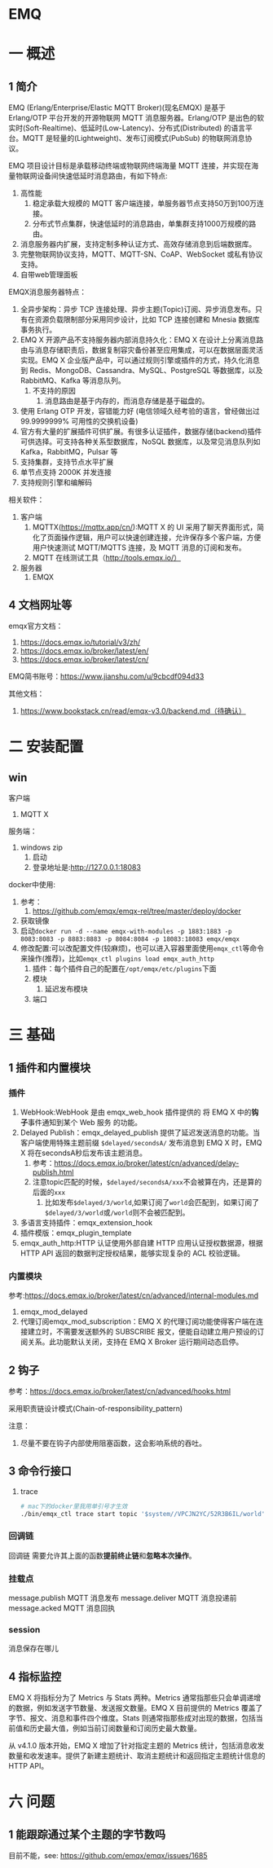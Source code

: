 # EMQ

# 一 概述
## 1 简介
EMQ (Erlang/Enterprise/Elastic MQTT Broker)(现名EMQX) 是基于 Erlang/OTP 平台开发的开源物联网 MQTT 消息服务器。Erlang/OTP 是出色的软实时(Soft-Realtime)、低延时(Low-Latency)、分布式(Distributed) 的语言平台。MQTT 是轻量的(Lightweight)、发布订阅模式(PubSub) 的物联网消息协议。

EMQ 项目设计目标是承载移动终端或物联网终端海量 MQTT 连接，并实现在海量物联网设备间快速低延时消息路由，有如下特点:
1. 高性能
    1. 稳定承载大规模的 MQTT 客户端连接，单服务器节点支持50万到100万连接。
    2. 分布式节点集群，快速低延时的消息路由，单集群支持1000万规模的路由。
3. 消息服务器内扩展，支持定制多种认证方式、高效存储消息到后端数据库。
4. 完整物联网协议支持，MQTT、MQTT-SN、CoAP、WebSocket 或私有协议支持。
5. 自带web管理面板

EMQX消息服务器特点：
1. 全异步架构：异步 TCP 连接处理、异步主题(Topic)订阅、异步消息发布。只有在资源负载限制部分采用同步设计，比如 TCP 连接创建和 Mnesia 数据库事务执行。
2. EMQ X 开源产品不支持服务器内部消息持久化：EMQ X 在设计上分离消息路由与消息存储职责后，数据复制容灾备份甚至应用集成，可以在数据层面灵活实现。EMQ X 企业版产品中，可以通过规则引擎或插件的方式，持久化消息到 Redis、MongoDB、Cassandra、MySQL、PostgreSQL 等数据库，以及 RabbitMQ、Kafka 等消息队列。
    1. 不支持的原因
        1. 消息路由是基于内存的，而消息存储是基于磁盘的。
3. 使用 Erlang OTP 开发，容错能力好 (电信领域久经考验的语言，曾经做出过 99.9999999% 可用性的交换机设备)
4. 官方有大量的扩展插件可供扩展。有很多认证插件，数据存储(backend)插件可供选择。可支持各种关系型数据库，NoSQL 数据库，以及常见消息队列如Kafka，RabbitMQ，Pulsar 等
5. 支持集群，支持节点水平扩展
5. 单节点支持 2000K 并发连接
6. 支持规则引擎和编解码

相关软件：
1. 客户端
    1. MQTTX(https://mqttx.app/cn/):MQTT X 的 UI 采用了聊天界面形式，简化了页面操作逻辑，用户可以快速创建连接，允许保存多个客户端，方便用户快速测试 MQTT/MQTTS 连接，及 MQTT 消息的订阅和发布。
    2. MQTT 在线测试工具（http://tools.emqx.io/）
2. 服务器
    1. EMQX

## 4 文档网址等
emqx官方文档：
1. https://docs.emqx.io/tutorial/v3/zh/
2. https://docs.emqx.io/broker/latest/en/
3. https://docs.emqx.io/broker/latest/cn/

EMQ简书账号：https://www.jianshu.com/u/9cbcdf094d33

其他文档：
1. https://www.bookstack.cn/read/emqx-v3.0/backend.md（待确认）

# 二 安装配置
## win
客户端
1. MQTT X

服务端：
1. windows zip
    1. 启动
    2. 登录地址是:http://127.0.0.1:18083

docker中使用:
1. 参考：
    1. https://github.com/emqx/emqx-rel/tree/master/deploy/docker
1. 获取镜像
2. 启动`docker run -d --name emqx-with-modules -p 1883:1883 -p 8083:8083 -p 8883:8883 -p 8084:8084 -p 18083:18083 emqx/emqx`
3. 修改配置:可以改配置文件(较麻烦)，也可以进入容器里面使用`emqx_ctl`等命令来操作(推荐)，比如`emqx_ctl plugins load emqx_auth_http`
    1. 插件：每个插件自己的配置在`/opt/emqx/etc/plugins`下面
    2. 模块
        1. 延迟发布模块
    3. 端口

# 三 基础
## 1 插件和内置模块
### 插件
1. WebHook:WebHook 是由 emqx_web_hook 插件提供的 将 EMQ X 中的**钩子**事件通知到某个 Web 服务 的功能。
1. Delayed Publish：emqx_delayed_publish 提供了延迟发送消息的功能。当客户端使用特殊主题前缀 `$delayed/secondsA/` 发布消息到 EMQ X 时，EMQ X 将在secondsA秒后发布该主题消息。
    1. 参考：https://docs.emqx.io/broker/latest/cn/advanced/delay-publish.html
    2. 注意topic匹配的时候，`$delayed/secondsA/xxx`不会被算在内，还是算的后面的`xxx`
        1. 比如发布`$delayed/3/world`,如果订阅了`world`会匹配到，如果订阅了`$delayed/3/world`或`/world`则不会被匹配到。
3. 多语言支持插件：emqx_extension_hook
4. 插件模版：emqx_plugin_template
5. emqx_auth_http:HTTP 认证使用外部自建 HTTP 应用认证授权数据源，根据 HTTP API 返回的数据判定授权结果，能够实现复杂的 ACL 校验逻辑。

### 内置模块
参考:https://docs.emqx.io/broker/latest/cn/advanced/internal-modules.md

1. emqx_mod_delayed 
2. 代理订阅emqx_mod_subscription：EMQ X 的代理订阅功能使得客户端在连接建立时，不需要发送额外的 SUBSCRIBE 报文，便能自动建立用户预设的订阅关系。此功能默认关闭，支持在 EMQ X Broker 运行期间动态启停。

## 2 钩子
参考：https://docs.emqx.io/broker/latest/cn/advanced/hooks.html

采用职责链设计模式(Chain-of-responsibility_pattern)

注意：
1. 尽量不要在钩子内部使用阻塞函数，这会影响系统的吞吐。

## 3 命令行接口
1. trace
    
    ```bash
    # mac下的docker里我用单引号才生效
    ./bin/emqx_ctl trace start topic '$system//VPCJN2YC/52R3B6IL/world' trace_topic_world.log
    ```

### 回调链
回调链 需要允许其上面的函数**提前终止链**和**忽略本次操作**。

### 挂载点
message.publish	MQTT 消息发布
message.deliver	MQTT 消息投递前
message.acked	MQTT 消息回执

### session
消息保存在哪儿


## 4 指标监控
EMQ X 将指标分为了 Metrics 与 Stats 两种。Metrics 通常指那些只会单调递增的数据，例如发送字节数量、发送报文数量。EMQ X 目前提供的 Metrics 覆盖了字节、报文、消息和事件四个维度。Stats 则通常指那些成对出现的数据，包括当前值和历史最大值，例如当前订阅数量和订阅历史最大数量。

从 v4.1.0 版本开始，EMQ X 增加了针对指定主题的 Metrics 统计，包括消息收发数量和收发速率。提供了新建主题统计、取消主题统计和返回指定主题统计信息的 HTTP API。

# 六 问题
## 1 能跟踪通过某个主题的字节数吗
目前不能，see: https://github.com/emqx/emqx/issues/1685